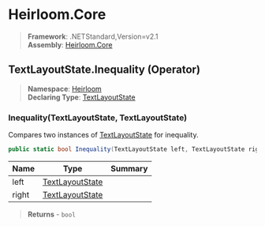 # Heirloom.Core

> **Framework**: .NETStandard,Version=v2.1  
> **Assembly**: [Heirloom.Core][0]

## TextLayoutState.Inequality (Operator)

> **Namespace**: [Heirloom][0]  
> **Declaring Type**: [TextLayoutState][1]

### Inequality(TextLayoutState, TextLayoutState)

Compares two instances of [TextLayoutState][1] for inequality.

```cs
public static bool Inequality(TextLayoutState left, TextLayoutState right)
```

| Name  | Type                 | Summary |
|-------|----------------------|---------|
| left  | [TextLayoutState][1] |         |
| right | [TextLayoutState][1] |         |

> **Returns** - `bool`

[0]: ../../../Heirloom.Core.md
[1]: ../TextLayoutState.md
